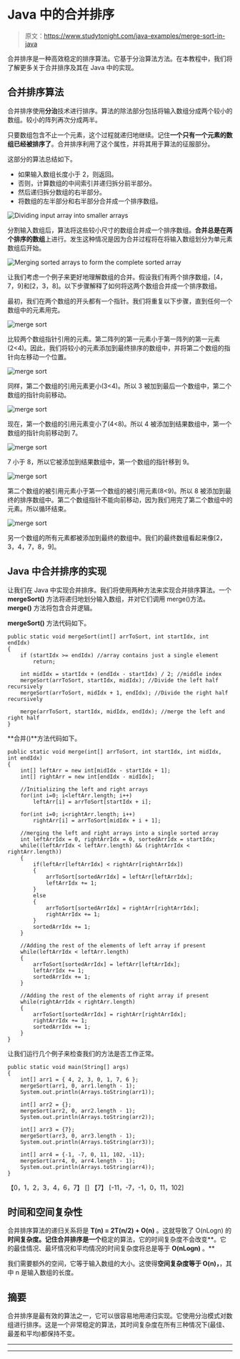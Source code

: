 # Java 中的合并排序

> 原文：<https://www.studytonight.com/java-examples/merge-sort-in-java>

合并排序是一种高效稳定的排序算法。它基于分治算法方法。在本教程中，我们将了解更多关于合并排序及其在 Java 中的实现。

## 合并排序算法

合并排序使用**分治**技术进行排序。算法的除法部分包括将输入数组分成两个较小的数组。较小的阵列再次分成两半。

只要数组包含不止一个元素，这个过程就递归地继续。记住**一个只有一个元素的数组已经被排序了**。合并排序利用了这个属性，并将其用于算法的征服部分。

这部分的算法总结如下。

*   如果输入数组长度小于 2，则返回。
*   否则，计算数组的中间索引并递归拆分前半部分。
*   然后递归拆分数组的右半部分。
*   将数组的左半部分和右半部分合并成一个排序数组。

![Dividing input array into smaller arrays](../Images/005ad68760e8385a4a99438c01ab05a6.png)

分割输入数组后，算法将这些较小尺寸的数组合并成一个排序数组。**合并总是在两个排序的数组**上进行。发生这种情况是因为合并过程将在将输入数组划分为单元素数组后开始。

![Merging sorted arrays to form the complete sorted array](../Images/ceb0c7d0505b0638e03622977aa859ab.png)

让我们考虑一个例子来更好地理解数组的合并。假设我们有两个排序数组，[4，7，9]和[2，3，8]。以下步骤解释了如何将这两个数组合并成一个排序数组。

最初，我们在两个数组的开头都有一个指针。我们将重复以下步骤，直到任何一个数组中的元素用完。

![merge sort](../Images/961986e1b2d198b2495d467d4b729f03.png)

比较两个数组指针引用的元素。第二阵列的第一元素小于第一阵列的第一元素(2<4)。因此，我们将较小的元素添加到最终排序的数组中，并将第二个数组的指针向左移动一个位置。

![merge sort](../Images/598df68b23c58bc12288de2d7949df14.png)

同样，第二个数组的引用元素更小(3<4)。所以 3 被加到最后一个数组中，第二个数组的指针向前移动。

![merge sort](../Images/8fb5197f3acdfa98f5dc38aefe9d5d0f.png)

现在，第一个数组的引用元素变小了(4<8)。所以 4 被添加到结果数组中，第一个数组的指针向前移动到 7。

![merge sort](../Images/71b9610fc86cbb4260560731882cda62.png)

7 小于 8，所以它被添加到结果数组中，第一个数组的指针移到 9。

![merge sort](../Images/8eb025c58090731701a32cda0dc5ce64.png)

第二个数组的被引用元素小于第一个数组的被引用元素(8<9)。所以 8 被添加到最终的排序数组中。第二个数组指针不能向前移动，因为我们用完了第二个数组中的元素。所以循环结束。

![merge sort](../Images/fb861c64ff370876b6f9eadb821661a0.png)

另一个数组的所有元素都被添加到最终的数组中。我们的最终数组看起来像[2，3，4，7，8，9]。

## Java 中合并排序的实现

让我们在 Java 中实现合并排序。我们将使用两种方法来实现合并排序算法。一个 **mergeSort()** 方法将递归地划分输入数组，并对它们调用 merge()方法。 **merge()** 方法将包含合并逻辑。

**mergeSort()** 方法代码如下。

```
public static void mergeSort(int[] arrToSort, int startIdx, int endIdx)
{
	if (startIdx >= endIdx) //array contains just a single element
		return; 

	int midIdx = startIdx + (endIdx - startIdx) / 2; //middle index
	mergeSort(arrToSort, startIdx, midIdx); //Divide the left half recursively
	mergeSort(arrToSort, midIdx + 1, endIdx); //Divide the right half recursively

	merge(arrToSort, startIdx, midIdx, endIdx); //merge the left and right half
} 
```

**合并()**方法代码如下。

```
public static void merge(int[] arrToSort, int startIdx, int midIdx, int endIdx)
{
	int[] leftArr = new int[midIdx - startIdx + 1]; 
	int[] rightArr = new int[endIdx - midIdx];

	//Initializing the left and right arrays
	for(int i=0; i<leftArr.length; i++)
		leftArr[i] = arrToSort[startIdx + i];

	for(int i=0; i<rightArr.length; i++)
		rightArr[i] = arrToSort[midIdx + i + 1];

	//merging the left and right arrays into a single sorted array
	int leftArrIdx = 0, rightArrIdx = 0, sortedArrIdx = startIdx;
	while((leftArrIdx < leftArr.length) && (rightArrIdx < rightArr.length))
	{
		if(leftArr[leftArrIdx] < rightArr[rightArrIdx])
		{
			arrToSort[sortedArrIdx] = leftArr[leftArrIdx];
			leftArrIdx += 1;
		}
		else
		{
			arrToSort[sortedArrIdx] = rightArr[rightArrIdx];
			rightArrIdx += 1;
		}
		sortedArrIdx += 1;
	}

	//Adding the rest of the elements of left array if present
	while(leftArrIdx < leftArr.length)
	{
		arrToSort[sortedArrIdx] = leftArr[leftArrIdx];
		leftArrIdx += 1;
		sortedArrIdx += 1;
	}

	//Adding the rest of the elements of right array if present
	while(rightArrIdx < rightArr.length)
	{
		arrToSort[sortedArrIdx] = rightArr[rightArrIdx];
		rightArrIdx += 1;
		sortedArrIdx += 1;
	}
}
```

让我们运行几个例子来检查我们的方法是否工作正常。

```
public static void main(String[] args)
{
	int[] arr1 = { 4, 2, 3, 0, 1, 7, 6 };
	mergeSort(arr1, 0, arr1.length - 1);
	System.out.println(Arrays.toString(arr1));

	int[] arr2 = {};
	mergeSort(arr2, 0, arr2.length - 1);
	System.out.println(Arrays.toString(arr2));

	int[] arr3 = {7};
	mergeSort(arr3, 0, arr3.length - 1);
	System.out.println(Arrays.toString(arr3));

	int[] arr4 = {-1, -7, 0, 11, 102, -11};
	mergeSort(arr4, 0, arr4.length - 1);
	System.out.println(Arrays.toString(arr4));
}
```

【0，1，2，3，4，6，7】
[]
【7】
[-11，-7，-1，0，11，102]

## 时间和空间复杂性

合并排序算法的递归关系将是 **T(n) = 2T(n/2) + O(n)** 。这就导致了 O(nLogn) 的**时间复杂度。记住合并排序是一个**稳定的算法，它的时间复杂度不会改变**。它的最佳情况、最坏情况和平均情况的时间复杂度将总是等于 **O(nLogn)** 。**

我们需要额外的空间，它等于输入数组的大小。这使得**空间复杂度等于 O(n)，**，其中 n 是输入数组的长度。

## 摘要

合并排序是最有效的算法之一，它可以很容易地用递归实现。它使用分治模式对数组进行排序。这是一个非常稳定的算法，其时间复杂度在所有三种情况下(最佳、最差和平均)都保持不变。

* * *

* * *